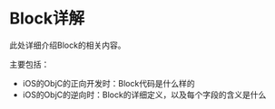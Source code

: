 # Block详解

此处详细介绍Block的相关内容。

主要包括：

* iOS的ObjC的正向开发时：Block代码是什么样的
* iOS的ObjC的逆向时：Block的详细定义，以及每个字段的含义是什么
